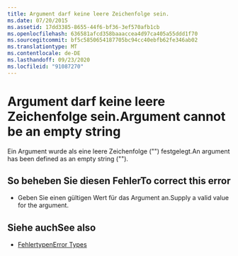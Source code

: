 ```yaml
---
title: Argument darf keine leere Zeichenfolge sein.
ms.date: 07/20/2015
ms.assetid: 17dd3385-8655-44f6-bf36-3ef570afb1cb
ms.openlocfilehash: 636581afcd358baaaccea4d97ca405a55ddd1f70
ms.sourcegitcommit: bf5c5850654187705bc94cc40ebfb62fe346ab02
ms.translationtype: MT
ms.contentlocale: de-DE
ms.lasthandoff: 09/23/2020
ms.locfileid: "91087270"
---
```

# <a name="argument-cannot-be-an-empty-string"></a><span data-ttu-id="f0c52-102">Argument darf keine leere Zeichenfolge sein.</span><span class="sxs-lookup"><span data-stu-id="f0c52-102">Argument cannot be an empty string</span></span>

<span data-ttu-id="f0c52-103">Ein Argument wurde als eine leere Zeichenfolge ("") festgelegt.</span><span class="sxs-lookup"><span data-stu-id="f0c52-103">An argument has been defined as an empty string ("").</span></span>  
  
## <a name="to-correct-this-error"></a><span data-ttu-id="f0c52-104">So beheben Sie diesen Fehler</span><span class="sxs-lookup"><span data-stu-id="f0c52-104">To correct this error</span></span>  
  
- <span data-ttu-id="f0c52-105">Geben Sie einen gültigen Wert für das Argument an.</span><span class="sxs-lookup"><span data-stu-id="f0c52-105">Supply a valid value for the argument.</span></span>  
  
## <a name="see-also"></a><span data-ttu-id="f0c52-106">Siehe auch</span><span class="sxs-lookup"><span data-stu-id="f0c52-106">See also</span></span>

- [<span data-ttu-id="f0c52-107">Fehlertypen</span><span class="sxs-lookup"><span data-stu-id="f0c52-107">Error Types</span></span>](../programming-guide/language-features/error-types.md)
